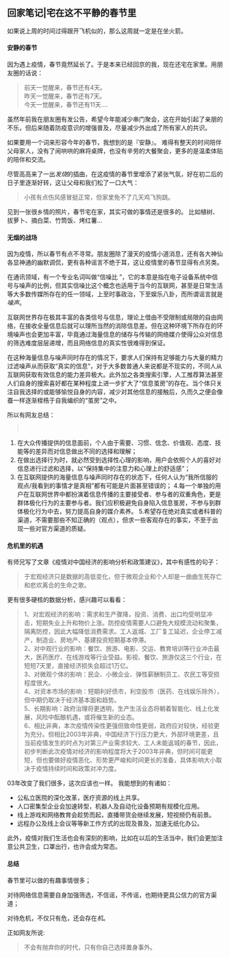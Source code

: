 ## 回家笔记|宅在这不平静的春节里

如果说上周的时间过得跟开飞机似的，那么这周就一定是在坐火箭。

#### 安静的春节
因为遇上疫情，春节竟然延长了。于是本来已经回京的我，现在还宅在家里。用朋友圈的话说：
> 前天一觉醒来，春节还有4天。
</br>昨天一觉醒来，春节还有7天。
</br>今天一觉醒来，春节还有11天....

虽然年前我在朋友圈有发公告，希望今年能减少串门聚会，这在开始引起了亲朋的不乐，但后来随着防疫意识的增强普及，尽量减少外出成了所有家人的共识。

如果要用一个词来形容今年的春节，我想到的是『安静』。 难得有整天的时间陪伴父母家人，没有了闹哄哄的麻将桌牌，也没有辛劳的大餐聚会，更多的是温柔体贴的陪伴和交流。

尽管高高来了一出*发烧*的插曲，在这疫情的春节里增添了紧张气氛，好在初二后的日子里逐渐好转，这让父母和我们松了一口大气：
> 小孩有点伤风感冒挺正常，但家里免不了几天鸡飞狗跳。

见到一张很乡情的照片，春节宅在家，其实可做的事情还是很多的。
比如植树、拔萝卜、摘白菜、竹筒饭、烤红薯...

#### 无烟的战场

因为疫情，所以春节有点不寻常。朋友圈除了漫天的疫情小道消息，还有各大神仙各显神通的幽默调侃，更有各种谣言不绝于耳，这让疫情里的春节显得有点另类。

在通讯领域，有一个专业名词叫做“信噪比 ”，它的本意是指在电子设备系统中信号与噪声的比例，但其实信噪比这个概念也适用于当今的互联网，甚至是日常生活等大多数传媒所存在的任一领域，上至时事政治，下至娱乐八卦，而所谓谣言就是*噪声*。

互联网世界存在极其丰富的各类信号与信息，理论上借由不受限制或局限的自由网络，在接收全量信息后就可以理所当然的消除信息差。但在这种环境下所存在的环境噪声也会更加丰富，毕竟通过海量信息的储存与传输的网络媒介使得公众对信息的筛选难度层层递增，而且网络信息的真实性很难得到保证。

在这种海量信息与噪声同时存在的情况下，要求人们保持有足够能力与大量的精力过滤噪声从而获取“真实的信息”，对于大多数普通人来说都是不现实的，不同人从互联网获取有效信息的能力差异极大。此外加之各类搜索引擎，人工推荐算法甚至人们自身的搜索喜好都在某种程度上进一步扩大了“信息茧房”的存在。当个体只关注自我选择的或能够愉悦自身的内容，减少对其他信息的接触后，久而久之便会像蚕一样逐渐桎梏于自我编织的“茧房”之中。

所以有网友总结：
>​	
1. 在大众传播提供的信息面前，个人由于需要、习惯、信念、价值观、态度、技能等的差异而对信息做出不同的选择和理解；
2. 在做出选择行为时，就必然受到选择性心理的影响，用户会依照个人的喜好对信息进行过滤和选择，以“保持集中的注意力和心理上的舒适感”；
3. 在互联网提供的海量信息与噪声同时存在的状态下，任何人认为“我所信服的观点/我看到的事情才是真相”都有可能是片面甚至错误的；
4.每一个单独的用户在互联网世界中都扮演着信息传播的主要接受者、参与者的双重角色，更是群体极化行为的主要参与者。我们应积极避免自身陷入信息茧房，不参与到群体极化行为中去，努力提高自身的媒介素养。
5.希望存在绝对真实或者科普的渠道，不需要那些不知正确的（观点），但求一些客观存在的事实，不至于出现一些对官方渠道的质疑。
>

#### 危机里的机遇

有师兄写了文章《疫情对中国经济的影响分析和政策建议》，其中有感性的句子：
>于宏观经济只是数据的高低变化，但于微观企业和个人却是一曲曲生死存亡和悲欢离合的生命之歌。

更有很多硬核的数据分析，感兴趣可以看看：
>1、对宏观经济的影响：需求和生产骤降，投资、消费、出口均受明显冲击，短期失业上升和物价上涨。防控疫情需要人口避免大规模流动和聚集，隔离防控，因此大幅降低消费需求。工人返城、工厂复工延迟，企业停工减产，制造业、房地产、基建投资短期基本停滞。
</br>2、对中观行业的影响：餐饮、旅游、电影、交运、教育培训等行业冲击最大，医药医疗、在线游戏等行业受益。影视、餐饮、旅游仅这三个行业，在短短7天里，直接经济损失会超过1万亿。
</br>3、对微观个体的影响：民企、小微企业、弹性薪酬制员工、农民工等受损程度很大。
</br>4、对资本市场的影响：短期利好债市，利空股市（医药、在线娱乐除外），但中期仍取决于经济基本面和趋势。
</br>5、长期影响：政府治理将更透明，生产生活业态将朝着智能化、线上化发展，风险中酝酿机遇，或将催生新的业态。
</br>6、相比非典，本次疫情传染性更强但致命性更弱，政府应对较快，经验更为充分。但相比2003年非典，中国经济下行压力更大，外部环境更差，且当前疫情发生的时点为对第三产业需求较大、工人未能返城的春节，因此，初步判断此次疫情对经济的影响程度将大于2003年非典，但时间可能更短，但也要做好疫情恶化、形势更严峻和时间更长的准备，具体影响大小取决于疫情持续时间和政策对冲力度。

03年改变了我们很多，这次应该也一样。
我能想到的有诸如：
* 公私立医院的深化改革，医疗资源的线上共享。
* 人口密集型企业会加速转型，机器人及自动化设备预期有规模化应用。
* 线上游戏和网络教育会趁势而起，直播带货会继续发展，短视频仍有前景。
* 远程办公及线上会议等等新工作方式的出现及普及，加速无纸化办公。

此外，疫情对我们生活也会有深刻的影响，比如在以后的生活当中，我们会更加注意公共卫生，口罩出行，也许会成为常态。


#### 总结

春节里可以做的有趣事情很多；

对待网络信息需要自身加强筛选，不信谣，不传谣，也期待更具公信力的官方渠道；

对待危机，不仅只有危，还会存在*机*。

正如网友所说:
>不会有抛弃你的时代，只有你自己选择置身事外。
















